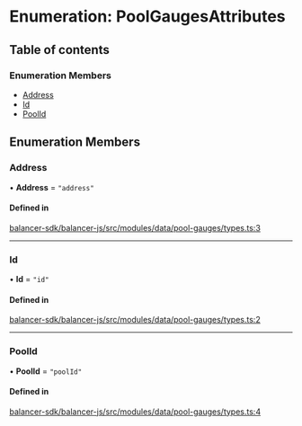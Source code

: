 # Enumeration: PoolGaugesAttributes

## Table of contents

### Enumeration Members

- [Address](PoolGaugesAttributes.md#address)
- [Id](PoolGaugesAttributes.md#id)
- [PoolId](PoolGaugesAttributes.md#poolid)

## Enumeration Members

### Address

• **Address** = ``"address"``

#### Defined in

[balancer-sdk/balancer-js/src/modules/data/pool-gauges/types.ts:3](https://github.com/balancer-labs/balancer-sdk/blob/c094037b/balancer-js/src/modules/data/pool-gauges/types.ts#L3)

___

### Id

• **Id** = ``"id"``

#### Defined in

[balancer-sdk/balancer-js/src/modules/data/pool-gauges/types.ts:2](https://github.com/balancer-labs/balancer-sdk/blob/c094037b/balancer-js/src/modules/data/pool-gauges/types.ts#L2)

___

### PoolId

• **PoolId** = ``"poolId"``

#### Defined in

[balancer-sdk/balancer-js/src/modules/data/pool-gauges/types.ts:4](https://github.com/balancer-labs/balancer-sdk/blob/c094037b/balancer-js/src/modules/data/pool-gauges/types.ts#L4)
